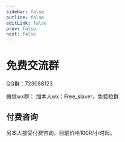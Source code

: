 ```yaml
---
sidebar: false
outline: false
editLink: false
prev: false
next: false
---
```


# 免费交流群
QQ群：723088123

微信wx群：
加本人wx：Free_slaver，免费拉群

## 付费咨询
另本人接受付费咨询，目前价格100R/小时起。


